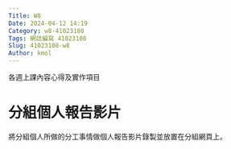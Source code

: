 ```yaml
---
Title: W8
Date: 2024-04-12 14:19
Category: w8-41023108
Tags: 網誌編寫 41023108
Slug: 41023108-w8
Author: kmol
---
```


各週上課內容心得及實作項目

<!-- PELICAN_END_SUMMARY -->

# 分組個人報告影片
將分組個人所做的分工事情做個人報告影片錄製並放置在分組網頁上。
